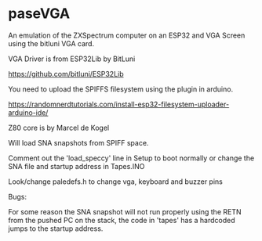 # paseVGA

An emulation of the ZXSpectrum computer on an ESP32 and VGA Screen using the
bitluni VGA card.

VGA Driver is from ESP32Lib by BitLuni

https://github.com/bitluni/ESP32Lib

You need to upload the SPIFFS filesystem using the plugin in arduino.

https://randomnerdtutorials.com/install-esp32-filesystem-uploader-arduino-ide/

Z80 core is by Marcel de Kogel

Will load SNA snapshots from SPIFF space.

Comment out the 'load_speccy' line in Setup to boot normally or change the
SNA file and startup address in Tapes.INO 

 Look/change paledefs.h to change vga, keyboard and buzzer pins

Bugs: 

For some reason the SNA snapshot will not run properly using the RETN from the pushed PC on the stack, 
the code in 'tapes' has a hardcoded jumps to the startup address.

